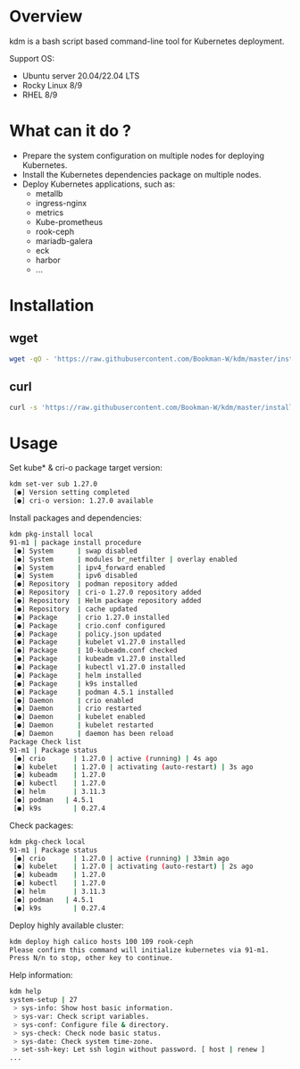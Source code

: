 # Overview
kdm is a bash script based command-line tool for Kubernetes deployment.

Support OS:
- Ubuntu server 20.04/22.04 LTS
- Rocky Linux 8/9
- RHEL 8/9
# What can it do ?
- Prepare the system configuration on multiple nodes for deploying Kubernetes.
- Install the Kubernetes dependencies package on multiple nodes.
- Deploy Kubernetes applications, such as:
  - metallb
  - ingress-nginx
  - metrics
  - Kube-prometheus
  - rook-ceph
  - mariadb-galera
  - eck
  - harbor
  - ...
# Installation

## wget
```bash
wget -qO - 'https://raw.githubusercontent.com/Bookman-W/kdm/master/install.sh' | bash
```
## curl
```bash
curl -s 'https://raw.githubusercontent.com/Bookman-W/kdm/master/install.sh' | bash
```
# Usage

Set kube* & cri-o package target version:
```bash
kdm set-ver sub 1.27.0
 [●] Version setting completed
 [●] cri-o version: 1.27.0 available
```

Install packages and dependencies:
```bash
kdm pkg-install local
91-m1 | package install procedure
 [●] System      | swap disabled
 [●] System      | modules br_netfilter | overlay enabled
 [●] System      | ipv4_forward enabled
 [●] System      | ipv6 disabled
 [●] Repository  | podman repository added
 [●] Repository  | cri-o 1.27.0 repository added
 [●] Repository  | Helm package repository added
 [●] Repository  | cache updated
 [●] Package     | crio 1.27.0 installed
 [●] Package     | crio.conf configured
 [●] Package     | policy.json updated
 [●] Package     | kubelet v1.27.0 installed
 [●] Package     | 10-kubeadm.conf checked
 [●] Package     | kubeadm v1.27.0 installed
 [●] Package     | kubectl v1.27.0 installed
 [●] Package     | helm installed
 [●] Package     | k9s installed
 [●] Package     | podman 4.5.1 installed
 [●] Daemon      | crio enabled
 [●] Daemon      | crio restarted
 [●] Daemon      | kubelet enabled
 [●] Daemon      | kubelet restarted
 [●] Daemon      | daemon has been reload
Package Check list
91-m1 | Package status
 [●] crio	    | 1.27.0 | active (running) | 4s ago
 [●] kubelet	| 1.27.0 | activating (auto-restart) | 3s ago
 [●] kubeadm	| 1.27.0
 [●] kubectl	| 1.27.0
 [●] helm	    | 3.11.3
 [●] podman   | 4.5.1
 [●] k9s	    | 0.27.4
```

Check packages:
```bash
kdm pkg-check local
91-m1 | Package status
 [●] crio	    | 1.27.0 | active (running) | 33min ago
 [●] kubelet	| 1.27.0 | activating (auto-restart) | 2s ago
 [●] kubeadm	| 1.27.0
 [●] kubectl	| 1.27.0
 [●] helm	    | 3.11.3
 [●] podman	  | 4.5.1
 [●] k9s	    | 0.27.4
```

Deploy highly available cluster:
```bash
kdm deploy high calico hosts 100 109 rook-ceph
Please confirm this command will initialize kubernetes via 91-m1.
Press N/n to stop, other key to continue.
```

Help information:
```bash
kdm help
system-setup | 27
 > sys-info: Show host basic information.
 > sys-var: Check script variables.
 > sys-conf: Configure file & directory.
 > sys-check: Check node basic status.
 > sys-date: Check system time-zone.
 > set-ssh-key: Let ssh login without password. [ host | renew ]
...
```
